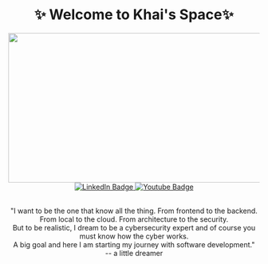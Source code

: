 
<div id="header" align="center">
  <h1>✨ Welcome to Khai's Space✨</h1>
  <img src="https://media.giphy.com/media/v1.Y2lkPTc5MGI3NjExeTliZWtlZmlzajVrMnc0aW50MXZrZmcweDI3bnE5ZDVlb2x0NnBrbiZlcD12MV9pbnRlcm5hbF9naWZfYnlfaWQmY3Q9Zw/LMcB8XospGZO8UQq87/giphy.gif" width="600" height="300"/>
  <div id="badges" align="center">
  <a href="https://www.linkedin.com/in/khairul-zamidi-288a06209">
    <img src="https://img.shields.io/badge/LinkedIn-blue?style=for-the-badge&logo=linkedin&logoColor=white" alt="LinkedIn Badge"/>
  </a>
  <a href="https://www.youtube.com/@Roro-jv7xv">
    <img src="https://img.shields.io/badge/YouTube-red?style=for-the-badge&logo=youtube&logoColor=white" alt="Youtube Badge"/>
  </a>
</div>
<img src="https://komarev.com/ghpvc/?username=khairul006&style=flat-square&color=blue" alt=""/>
</div>
<p align="center">
  <br>"I want to be the one that know all the thing. From frontend to the backend. From local to the cloud. From architecture to the security.<br> 
  But to be realistic, I dream to be a cybersecurity expert and of course you must know how the cyber works. <br>
  A big goal and here I am starting my journey with software development."<br>
  -- a little dreamer 
</p>
<!--
**khairul006/khairul006** is a ✨ _special_ ✨ repository because its `README.md` (this file) appears on your GitHub profile.

Here are some ideas to get you started:

- 🔭 I’m currently working on ...
- 🌱 I’m currently learning ...
- 👯 I’m looking to collaborate on ...
- 🤔 I’m looking for help with ...
- 💬 Ask me about ...
- 📫 How to reach me: ...
- 😄 Pronouns: ...
- ⚡ Fun fact: ...
-->
